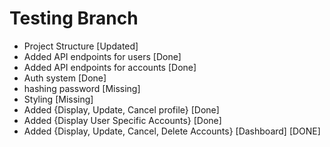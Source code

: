 # Testing Branch
* Project Structure [Updated]
* Added API endpoints for users [Done]
* Added API endpoints for accounts [Done]
* Auth system [Done]
* hashing password [Missing]
* Styling [Missing]
* Added {Display, Update, Cancel profile} [Done]
* Added {Display User Specific Accounts} [Done]
* Added {Display, Update, Cancel, Delete Accounts} [Dashboard] [DONE]
